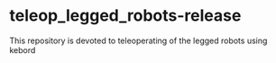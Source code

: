 # teleop_legged_robots-release
This repository is devoted to teleoperating of the legged robots using kebord
